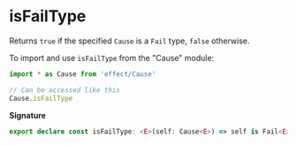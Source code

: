 # isFailType

Returns `true` if the specified `Cause` is a `Fail` type, `false`
otherwise.

To import and use `isFailType` from the "Cause" module:

```ts
import * as Cause from 'effect/Cause'

// Can be accessed like this
Cause.isFailType
```

**Signature**

```ts
export declare const isFailType: <E>(self: Cause<E>) => self is Fail<E>
```

